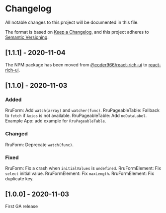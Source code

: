 # Changelog
All notable changes to this project will be documented in this file.

The format is based on [Keep a Changelog](https://keepachangelog.com/en/1.0.0/),
and this project adheres to [Semantic Versioning](https://semver.org/spec/v2.0.0.html).


## [1.1.1] - 2020-11-04
The NPM package has been moved from [@coder966/react-rich-ui](https://www.npmjs.com/package/@coder966/react-rich-ui) to [react-rich-ui](https://www.npmjs.com/package/react-rich-ui).


## [1.1.0] - 2020-11-03

### Added
RruForm: Add `watch(array)` and `watcher(func)`.
RruPageableTable: Fallback to `fetch` if `Axios` is not available.
RruPageableTable: Add `noDataLabel`.
Example App: add example for `RruPageableTable`.

### Changed
RruForm: Deprecate `watch(func)`.

### Fixed
RruForm: Fix a crash when `initialValues` is `undefined`.
RruFormElement: Fix `select` initial value.
RruFormElement: Fix `maxLength`.
RruFormElement: Fix duplicate key.


## [1.0.0] - 2020-11-03
First GA release

